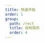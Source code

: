 ```yaml
---
title: 快速开始
order: 1
group:
  path: /rect
  title: 绘制矩形
  order: 4
---
```


<code src="./start.tsx" compact="true" defaultShowCode="true"></code>
